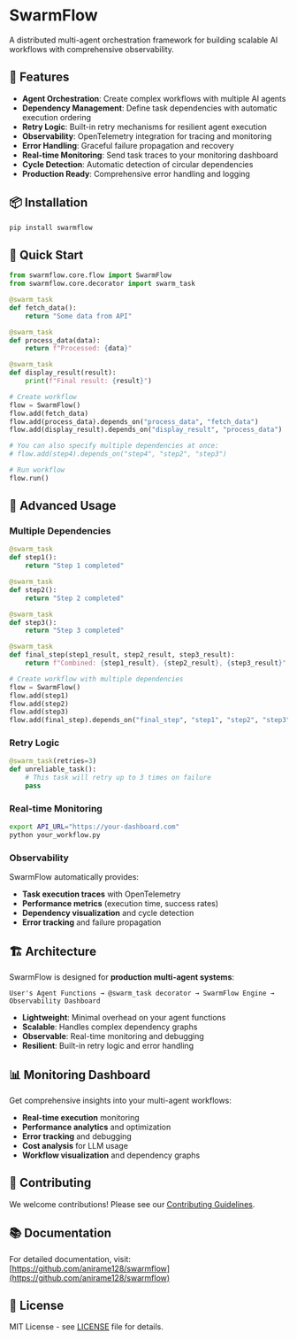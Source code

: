 # SwarmFlow

A distributed multi-agent orchestration framework for building scalable AI workflows with comprehensive observability.

## 🚀 Features

- **Agent Orchestration**: Create complex workflows with multiple AI agents
- **Dependency Management**: Define task dependencies with automatic execution ordering
- **Retry Logic**: Built-in retry mechanisms for resilient agent execution
- **Observability**: OpenTelemetry integration for tracing and monitoring
- **Error Handling**: Graceful failure propagation and recovery
- **Real-time Monitoring**: Send task traces to your monitoring dashboard
- **Cycle Detection**: Automatic detection of circular dependencies
- **Production Ready**: Comprehensive error handling and logging

## 📦 Installation

```bash
pip install swarmflow
```

## 🎯 Quick Start

```python
from swarmflow.core.flow import SwarmFlow
from swarmflow.core.decorator import swarm_task

@swarm_task
def fetch_data():
    return "Some data from API"

@swarm_task
def process_data(data):
    return f"Processed: {data}"

@swarm_task
def display_result(result):
    print(f"Final result: {result}")

# Create workflow
flow = SwarmFlow()
flow.add(fetch_data)
flow.add(process_data).depends_on("process_data", "fetch_data")
flow.add(display_result).depends_on("display_result", "process_data")

# You can also specify multiple dependencies at once:
# flow.add(step4).depends_on("step4", "step2", "step3")

# Run workflow
flow.run()
```

## 🔧 Advanced Usage

### Multiple Dependencies
```python
@swarm_task
def step1():
    return "Step 1 completed"

@swarm_task
def step2():
    return "Step 2 completed"

@swarm_task
def step3():
    return "Step 3 completed"

@swarm_task
def final_step(step1_result, step2_result, step3_result):
    return f"Combined: {step1_result}, {step2_result}, {step3_result}"

# Create workflow with multiple dependencies
flow = SwarmFlow()
flow.add(step1)
flow.add(step2)
flow.add(step3)
flow.add(final_step).depends_on("final_step", "step1", "step2", "step3")
```

### Retry Logic
```python
@swarm_task(retries=3)
def unreliable_task():
    # This task will retry up to 3 times on failure
    pass
```

### Real-time Monitoring
```bash
export API_URL="https://your-dashboard.com"
python your_workflow.py
```

### Observability
SwarmFlow automatically provides:
- **Task execution traces** with OpenTelemetry
- **Performance metrics** (execution time, success rates)
- **Dependency visualization** and cycle detection
- **Error tracking** and failure propagation

## 🏗️ Architecture

SwarmFlow is designed for **production multi-agent systems**:

```
User's Agent Functions → @swarm_task decorator → SwarmFlow Engine → Observability Dashboard
```

- **Lightweight**: Minimal overhead on your agent functions
- **Scalable**: Handles complex dependency graphs
- **Observable**: Real-time monitoring and debugging
- **Resilient**: Built-in retry logic and error handling

## 📊 Monitoring Dashboard

Get comprehensive insights into your multi-agent workflows:
- **Real-time execution** monitoring
- **Performance analytics** and optimization
- **Error tracking** and debugging
- **Cost analysis** for LLM usage
- **Workflow visualization** and dependency graphs

## 🤝 Contributing

We welcome contributions! Please see our [Contributing Guidelines](https://github.com/anirame128/swarmflow/blob/main/CONTRIBUTING.md).

## 📚 Documentation

For detailed documentation, visit: [https://github.com/anirame128/swarmflow](https://github.com/anirame128/swarmflow)

## 📄 License

MIT License - see [LICENSE](https://github.com/anirame128/swarmflow/blob/main/LICENSE) file for details.